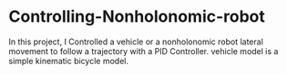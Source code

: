 # Controlling-Nonholonomic-robot
In this project, I Controlled a vehicle or a nonholonomic robot lateral movement to follow a trajectory with a PID Controller. vehicle model is a simple kinematic bicycle model.
